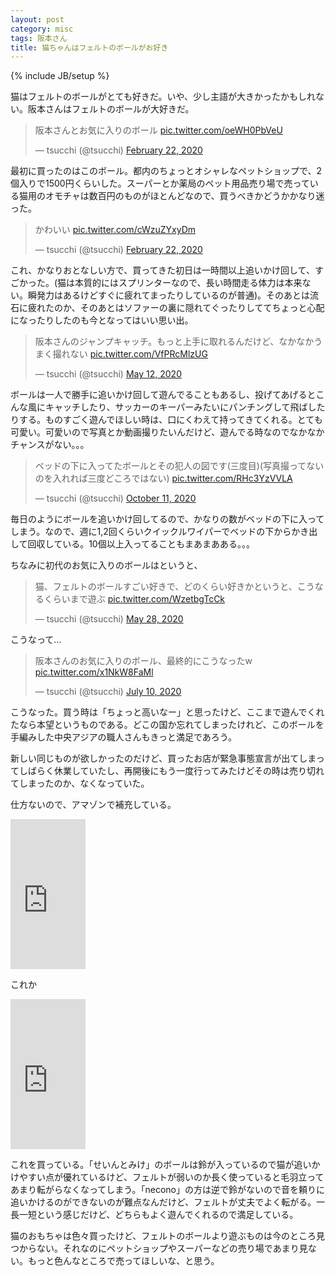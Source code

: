 ```yaml
---
layout: post
category: misc
tags: 阪本さん
title: 猫ちゃんはフェルトのボールがお好き
---
```

{% include JB/setup %}

猫はフェルトのボールがとても好きだ。いや、少し主語が大きかったかもしれない。阪本さんはフェルトのボールが大好きだ。

<blockquote class="twitter-tweet"><p lang="ja" dir="ltr">阪本さんとお気に入りのボール <a href="https://t.co/oeWH0PbVeU">pic.twitter.com/oeWH0PbVeU</a></p>&mdash; tsucchi (@tsucchi) <a href="https://twitter.com/tsucchi/status/1231216632040550402?ref_src=twsrc%5Etfw">February 22, 2020</a></blockquote> <script async src="https://platform.twitter.com/widgets.js" charset="utf-8"></script>

最初に買ったのはこのボール。都内のちょっとオシャレなペットショップで、2個入りで1500円くらいした。スーパーとか薬局のペット用品売り場で売っている猫用のオモチャは数百円のものがほとんどなので、買うべきかどうかかなり迷った。

<blockquote class="twitter-tweet"><p lang="ja" dir="ltr">かわいい <a href="https://t.co/cWzuZYxyDm">pic.twitter.com/cWzuZYxyDm</a></p>&mdash; tsucchi (@tsucchi) <a href="https://twitter.com/tsucchi/status/1231365267889897472?ref_src=twsrc%5Etfw">February 22, 2020</a></blockquote> <script async src="https://platform.twitter.com/widgets.js" charset="utf-8"></script>

これ、かなりおとなしい方で、買ってきた初日は一時間以上追いかけ回して、すごかった。(猫は本質的にはスプリンターなので、長い時間走る体力は本来ない。瞬発力はあるけどすぐに疲れてまったりしているのが普通)。そのあとは流石に疲れたのか、そのあとはソファーの裏に隠れてぐったりしててちょっと心配になったりしたのも今となってはいい思い出。

<blockquote class="twitter-tweet"><p lang="ja" dir="ltr">阪本さんのジャンプキャッチ。もっと上手に取れるんだけど、なかなかうまく撮れない <a href="https://t.co/VfPRcMlzUG">pic.twitter.com/VfPRcMlzUG</a></p>&mdash; tsucchi (@tsucchi) <a href="https://twitter.com/tsucchi/status/1260164982123065348?ref_src=twsrc%5Etfw">May 12, 2020</a></blockquote> <script async src="https://platform.twitter.com/widgets.js" charset="utf-8"></script>

ボールは一人で勝手に追いかけ回して遊んでることもあるし、投げてあげるとこんな風にキャッチしたり、サッカーのキーパーみたいにパンチングして飛ばしたりする。ものすごく遊んでほしい時は、口にくわえて持ってきてくれる。とても可愛い。可愛いので写真とか動画撮りたいんだけど、遊んでる時なのでなかなかチャンスがない。。。

<blockquote class="twitter-tweet"><p lang="ja" dir="ltr">ベッドの下に入ってたボールとその犯人の図です(三度目)(写真撮ってないのを入れれば三度どころではない) <a href="https://t.co/RHc3YzVVLA">pic.twitter.com/RHc3YzVVLA</a></p>&mdash; tsucchi (@tsucchi) <a href="https://twitter.com/tsucchi/status/1315131285216456705?ref_src=twsrc%5Etfw">October 11, 2020</a></blockquote> <script async src="https://platform.twitter.com/widgets.js" charset="utf-8"></script>

毎日のようにボールを追いかけ回してるので、かなりの数がベッドの下に入ってしまう。なので、週に1,2回くらいクイックルワイパーでベッドの下からかき出して回収している。10個以上入ってることもまあまあある。。。

ちなみに初代のお気に入りのボールはというと、

<blockquote class="twitter-tweet" data-conversation="none"><p lang="ja" dir="ltr">猫、フェルトのボールすごい好きで、どのくらい好きかというと、こうなるくらいまで遊ぶ <a href="https://t.co/WzetbgTcCk">pic.twitter.com/WzetbgTcCk</a></p>&mdash; tsucchi (@tsucchi) <a href="https://twitter.com/tsucchi/status/1266010948885598208?ref_src=twsrc%5Etfw">May 28, 2020</a></blockquote> <script async src="https://platform.twitter.com/widgets.js" charset="utf-8"></script>

こうなって...

<blockquote class="twitter-tweet"><p lang="ja" dir="ltr">阪本さんのお気に入りのボール、最終的にこうなったw <a href="https://t.co/x1NkW8FaMl">pic.twitter.com/x1NkW8FaMl</a></p>&mdash; tsucchi (@tsucchi) <a href="https://twitter.com/tsucchi/status/1281598610027626501?ref_src=twsrc%5Etfw">July 10, 2020</a></blockquote> <script async src="https://platform.twitter.com/widgets.js" charset="utf-8"></script>

こうなった。買う時は「ちょっと高いなー」と思ったけど、ここまで遊んでくれたなら本望というものである。どこの国か忘れてしまったけれど、このボールを手編みした中央アジアの職人さんもきっと満足であろう。

新しい同じものが欲しかったのだけど、買ったお店が緊急事態宣言が出てしまってしばらく休業していたし、再開後にもう一度行ってみたけどその時は売り切れてしまったのか、なくなっていた。

仕方ないので、アマゾンで補充している。

<iframe style="width:120px;height:240px;" marginwidth="0" marginheight="0" scrolling="no" frameborder="0" src="https://rcm-fe.amazon-adsystem.com/e/cm?ref=qf_sp_asin_til&t=tsucchisblog-22&m=amazon&o=9&p=8&l=as1&IS2=1&detail=1&asins=B06W2FN3V1&linkId=7a94cb8f18f83e711cd24663323138fe&bc1=000000&lt1=_blank&fc1=333333&lc1=0066c0&bg1=ffffff&f=ifr">
</iframe>

これか

<iframe style="width:120px;height:240px;" marginwidth="0" marginheight="0" scrolling="no" frameborder="0" src="https://rcm-fe.amazon-adsystem.com/e/cm?ref=qf_sp_asin_til&t=tsucchisblog-22&m=amazon&o=9&p=8&l=as1&IS2=1&detail=1&asins=B01BBCSY3K&linkId=a362d13192130fb9a55b9a69c2b66780&bc1=000000&lt1=_blank&fc1=333333&lc1=0066c0&bg1=ffffff&f=ifr">
</iframe>

これを買っている。「せいんとみけ」のボールは鈴が入っているので猫が追いかけやすい点が優れているけど、フェルトが弱いのか長く使っていると毛羽立ってあまり転がらなくなってしまう。「necono」の方は逆で鈴がないので音を頼りに追いかけるのができないのが難点なんだけど、フェルトが丈夫でよく転がる。一長一短という感じだけど、どちらもよく遊んでくれるので満足している。

猫のおもちゃは色々買ったけど、フェルトのボールより遊ぶものは今のところ見つからない。それなのにペットショップやスーパーなどの売り場であまり見ない。もっと色んなところで売ってほしいな、と思う。
